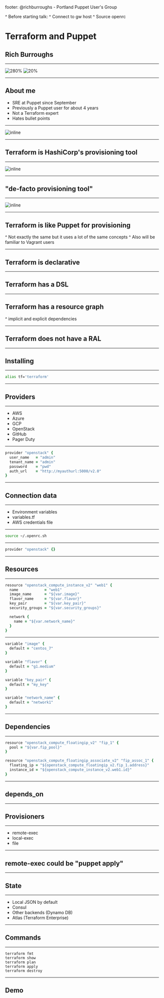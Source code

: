 footer: @richburroughs - Portland Puppet User's Group

^ Before starting talk:
^ Connect to gw host
^ Source openrc

# Terraform and Puppet

## Rich Burroughs

---

![280%](terraform-vertical-color.png)
![20%](puppet-logo-tagline-03.png)

---

## About me

- SRE at Puppet since September
- Previously a Puppet user for about 4 years
- Not a Terraform expert
- Hates bullet points

---

![inline](orly.png)

---

## Terraform is HashiCorp's provisioning tool

---

![inline](terraformio_site.png)

---

## "de-facto provisioning tool"

---

![inline](terraform_book_cover.jpg)

---

## Terraform is like Puppet for provisioning

^ Not exactly the same but it uses a lot of the same concepts
^ Also will be familiar to Vagrant users

---

## Terraform is declarative

---

## Terraform has a DSL

---

## Terraform has a resource graph

^ implicit and explicit dependencies

---

## Terraform does not have a RAL

---

## Installing

---

``` Bash
alias tf='terraform'
```

---

## Providers

---

- AWS
- Azure
- GCP
- OpenStack
- GitHub
- Pager Duty

---

``` Ruby
provider "openstack" {
  user_name   = "admin"
  tenant_name = "admin"
  password    = "pwd"
  auth_url    = "http://myauthurl:5000/v2.0"
}
```

---

## Connection data

---

- Environment variables
- variables.tf
- AWS credentials file

---

```Bash
source ~/.openrc.sh
```

---

``` Ruby
provider "openstack" {}
```

---

## Resources

---

``` Ruby
resource "openstack_compute_instance_v2" "web1" {
  name            = "web1"
  image_name      = "${var.image}"
  flavor_name     = "${var.flavor}"
  key_pair        = "${var.key_pair}"
  security_groups = "${var.security_groups}"

  network {
    name = "${var.network_name}"
  }
}
```

---

```Ruby
variable "image" {
  default = "centos_7"
}

variable "flavor" {
  default = "g1.medium"
}

variable "key_pair" {
  default = "my_key"
}

variable "network_name" {
  default = "network1"
}
```

---

## Dependencies

---

```Ruby
resource "openstack_compute_floatingip_v2" "fip_1" {
  pool = "${var.fip_pool}"
}

resource "openstack_compute_floatingip_associate_v2" "fip_assoc_1" {
  floating_ip = "${openstack_compute_floatingip_v2.fip_1.address}"
  instance_id = "${openstack_compute_instance_v2.web1.id}"
}
```

---

## depends_on

---

## Provisioners

---

- remote-exec
- local-exec
- file

---

## remote-exec could be "puppet apply"

---

## State

---

- Local JSON by default
- Consul
- Other backends (Dynamo DB)
- Atlas (Terraform Enterprise)

---

## Commands

---

```
terraform fmt
terraform show
terraform plan
terraform apply
terraform destroy
```
---

## Demo
